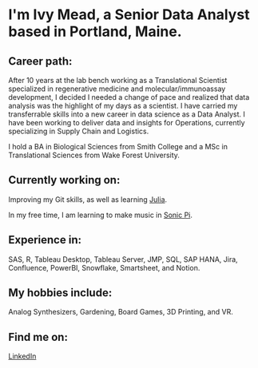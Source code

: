 
# I'm Ivy Mead, a Senior Data Analyst based in Portland, Maine.

## Career path:
After 10 years at the lab bench working as a Translational Scientist specialized in regenerative medicine and molecular/immunoassay development, I decided I needed a change of pace and realized that data analysis was the highlight of my days as a scientist. I have carried my transferrable skills into a new career in data science as a Data Analyst. I have been working to deliver data and insights for Operations, currently specializing in Supply Chain and Logistics. 

I hold a BA in Biological Sciences from Smith College and a MSc in Translational Sciences from Wake Forest University.

## Currently working on: 
Improving my Git skills, as well as learning [Julia](https://juliacomputing.com/).

In my free time, I am learning to make music in [Sonic Pi](https://sonic-pi.net/).

## Experience in:
 SAS, R, Tableau Desktop, Tableau Server, JMP, SQL, SAP HANA, Jira, Confluence, PowerBI, Snowflake, Smartsheet, and Notion.

## My hobbies include:
Analog Synthesizers, Gardening, Board Games, 3D Printing, and VR.

## Find me on:
[LinkedIn](https://www.linkedin.com/in/ivymead/)

